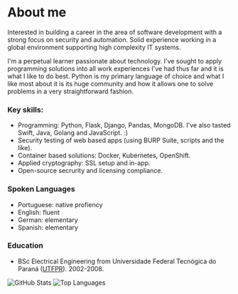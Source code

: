 # About me
Interested in building a career in the area of software development with a strong focus on security and automation. Solid experience working in a global environment supporting high complexity IT systems.

I'm a perpetual learner passionate about technology. I've sought to apply programming solutions into all work experiences I've had thus far and it is what I like to do best. Python is my primary language of choice and what I like most about it is its huge community and how it allows one to solve problems in a very straightforward fashion.

### Key skills:
* Programming: Python, Flask, Django, Pandas, MongoDB. I've also tasted Swift, Java, Golang and JavaScript. :)
* Security testing of web based apps (using BURP Suite, scripts and the like).
* Container based solutions: Docker, Kubernetes, OpenShift.
* Applied cryptography: SSL setup and in-app.
* Open-source secrurity and licensing compliance.

### Spoken Languages
* Portuguese: native profiency
* English: fluent
* German: elementary
* Spanish: elementary

### Education
* BSc Electrical Engineering from Universidade Federal Tecnógica do Paraná ([UTFPR](http://www.utfpr.edu.br/)). 2002-2008.

![GitHub Stats](https://github-readme-stats.vercel.app/api?username=agu3rra&show_icons=true&&line_height=40)
![Top Languages](https://github-readme-stats.vercel.app/api/top-langs/?username=agu3rra&show_icons=true)
